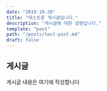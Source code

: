 ```yaml
---
date: "2019-10-20"
title: "테스트용 게시글입니다."
description: "게시글에 대한 설명입니다."
template: "post"
path: "/posts/test-post.md"
draft: false
---
```


## 게시글

게시글 내용은 여기에 작성합니다